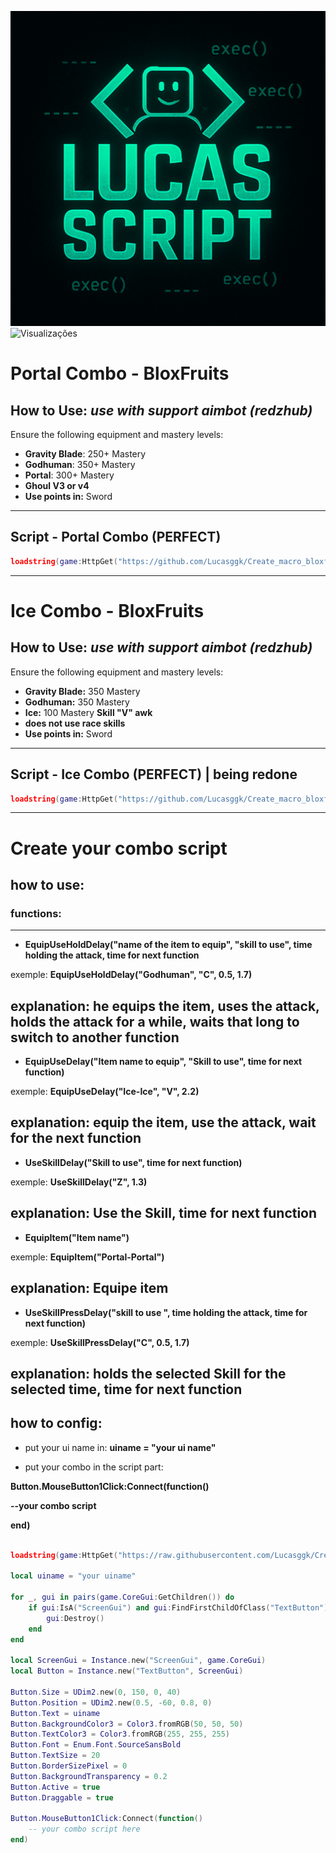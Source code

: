 ![Lucas Script](logo.png)
![Visualizações](https://komarev.com/ghpvc/?username=Lucasggk&label=VISITAS&color=green&style=plastic)
# Portal Combo - BloxFruits

## How to Use: *use with support aimbot (redzhub)*

Ensure the following equipment and mastery levels:

- **Gravity Blade**: 250+ Mastery  
- **Godhuman**: 350+ Mastery  
- **Portal**: 300+ Mastery  
- **Ghoul V3 or v4**
- **Use points in:** Sword
  
---

## Script - Portal Combo (PERFECT)

```lua
loadstring(game:HttpGet("https://github.com/Lucasggk/Create_macro_bloxfruits/raw/main/Portal.Loader.lua", true))()
```
---

# Ice Combo - BloxFruits

## How to Use: *use with support aimbot (redzhub)*

Ensure the following equipment and mastery levels:

- **Gravity Blade:** 350 Mastery
- **Godhuman:** 350 Mastery
- **Ice:** 100 Mastery **Skill "V" awk**
- **does not use race skills**
- **Use points in:** Sword

---

## Script - Ice Combo (PERFECT) | being redone 
```lua
loadstring(game:HttpGet("https://github.com/Lucasggk/Create_macro_bloxfruits/raw/main/Ice.Loader.lua", true))()
```
---

# Create your combo script

## how to use:

### functions:
---
- **EquipUseHoldDelay("name of the item to equip", "skill to use", time holding the attack, time for next function**

exemple: **EquipUseHoldDelay("Godhuman", "C", 0.5, 1.7)**

explanation: he equips the item, uses the attack, holds the attack for a while, waits that long to switch to another function  
---
- **EquipUseDelay("Item name to equip", "Skill to use", time for next function)**

exemple: **EquipUseDelay("Ice-Ice", "V", 2.2)**

explanation: equip the item, use the attack, wait for the next function
---
- **UseSkillDelay("Skill to use", time for next function)**

exemple: **UseSkillDelay("Z", 1.3)**

explanation: Use the Skill, time for next function
---
- **EquipItem("Item name")**

exemple: **EquipItem("Portal-Portal")**

explanation: Equipe item
---
- **UseSkillPressDelay("skill to use ", time holding the attack, time for next function)**

exemple: **UseSkillPressDelay("C", 0.5, 1.7)**

explanation: holds the selected Skill for the selected time, time for next function  
---
## how to config:

- put your ui name in:
**uiname = "your ui name"**

- put your combo in the script part:
 
**Button.MouseButton1Click:Connect(function()**

**--your combo script**

**end)**

```lua

loadstring(game:HttpGet("https://raw.githubusercontent.com/Lucasggk/Create_macro_bloxfruits/main/System2.0.lua"))()

local uiname = "your uiname"

for _, gui in pairs(game.CoreGui:GetChildren()) do
    if gui:IsA("ScreenGui") and gui:FindFirstChildOfClass("TextButton") and gui:FindFirstChildWhichIsA("TextButton").Text == name then
        gui:Destroy()
    end
end

local ScreenGui = Instance.new("ScreenGui", game.CoreGui)
local Button = Instance.new("TextButton", ScreenGui)

Button.Size = UDim2.new(0, 150, 0, 40)
Button.Position = UDim2.new(0.5, -60, 0.8, 0)
Button.Text = uiname
Button.BackgroundColor3 = Color3.fromRGB(50, 50, 50)
Button.TextColor3 = Color3.fromRGB(255, 255, 255)
Button.Font = Enum.Font.SourceSansBold
Button.TextSize = 20
Button.BorderSizePixel = 0
Button.BackgroundTransparency = 0.2
Button.Active = true
Button.Draggable = true

Button.MouseButton1Click:Connect(function()
    -- your combo script here
end)

```
